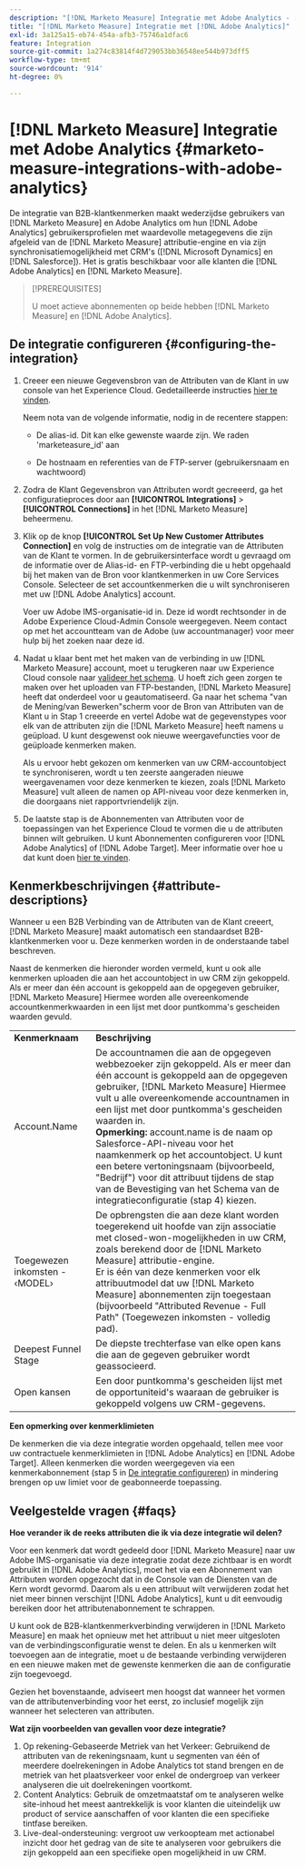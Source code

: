 ```yaml
---
description: "[!DNL Marketo Measure] Integratie met Adobe Analytics - [!DNL Marketo Measure]"
title: "[!DNL Marketo Measure] Integratie met [!DNL Adobe Analytics]"
exl-id: 3a125a15-eb74-454a-afb3-75746a1dfac6
feature: Integration
source-git-commit: 1a274c83814f4d729053bb36548ee544b973dff5
workflow-type: tm+mt
source-wordcount: '914'
ht-degree: 0%

---
```


# [!DNL Marketo Measure] Integratie met Adobe Analytics {#marketo-measure-integrations-with-adobe-analytics}

De integratie van B2B-klantkenmerken maakt wederzijdse gebruikers van [!DNL Marketo Measure] en Adobe Analytics om hun [!DNL Adobe Analytics] gebruikersprofielen met waardevolle metagegevens die zijn afgeleid van de [!DNL Marketo Measure] attributie-engine en via zijn synchronisatiemogelijkheid met CRM&#39;s ([!DNL Microsoft Dynamics] en [!DNL Salesforce]). Het is gratis beschikbaar voor alle klanten die [!DNL Adobe Analytics] en [!DNL Marketo Measure].

>[!PREREQUISITES]
>
>U moet actieve abonnementen op beide hebben [!DNL Marketo Measure] en [!DNL Adobe Analytics].

## De integratie configureren {#configuring-the-integration}

1. Creeer een nieuwe Gegevensbron van de Attributen van de Klant in uw console van het Experience Cloud. Gedetailleerde instructies [hier te vinden](https://experienceleague.adobe.com/docs/core-services/interface/services/customer-attributes/t-crs-usecase.html).

   Neem nota van de volgende informatie, nodig in de recentere stappen:

   * De alias-id. Dit kan elke gewenste waarde zijn. We raden &#39;marketeasure_id&#39; aan

   * De hostnaam en referenties van de FTP-server (gebruikersnaam en wachtwoord)

1. Zodra de Klant Gegevensbron van Attributen wordt gecreeerd, ga het configuratieproces door aan **[!UICONTROL Integrations]** > **[!UICONTROL Connections]** in het [!DNL Marketo Measure] beheermenu.

1. Klik op de knop **[!UICONTROL Set Up New Customer Attributes Connection]** en volg de instructies om de integratie van de Attributen van de Klant te vormen. In de gebruikersinterface wordt u gevraagd om de informatie over de Alias-id- en FTP-verbinding die u hebt opgehaald bij het maken van de Bron voor klantkenmerken in uw Core Services Console. Selecteer de set accountkenmerken die u wilt synchroniseren met uw [!DNL Adobe Analytics] account.

   Voer uw Adobe IMS-organisatie-id in. Deze id wordt rechtsonder in de Adobe Experience Cloud-Admin Console weergegeven. Neem contact op met het accountteam van de Adobe (uw accountmanager) voor meer hulp bij het zoeken naar deze id.

1. Nadat u klaar bent met het maken van de verbinding in uw [!DNL Marketo Measure] account, moet u terugkeren naar uw Experience Cloud console naar [valideer het schema](https://experienceleague.adobe.com/docs/core-services/interface/services/customer-attributes/validate-schema.html?lang=en). U hoeft zich geen zorgen te maken over het uploaden van FTP-bestanden, [!DNL Marketo Measure] heeft dat onderdeel voor u geautomatiseerd. Ga naar het schema &quot;van de Mening/van Bewerken&quot;scherm voor de Bron van Attributen van de Klant u in Stap 1 creeerde en vertel Adobe wat de gegevenstypes voor elk van de attributen zijn die [!DNL Marketo Measure] heeft namens u geüpload. U kunt desgewenst ook nieuwe weergavefuncties voor de geüploade kenmerken maken.

   Als u ervoor hebt gekozen om kenmerken van uw CRM-accountobject te synchroniseren, wordt u ten zeerste aangeraden nieuwe weergavenamen voor deze kenmerken te kiezen, zoals [!DNL Marketo Measure] vult alleen de namen op API-niveau voor deze kenmerken in, die doorgaans niet rapportvriendelijk zijn.

1. De laatste stap is de Abonnementen van Attributen voor de toepassingen van het Experience Cloud te vormen die u de attributen binnen wilt gebruiken. U kunt Abonnementen configureren voor [!DNL Adobe Analytics] of [!DNL Adobe Target].  Meer informatie over hoe u dat kunt doen [hier te vinden](https://experienceleague.adobe.com/docs/core-services/interface/services/customer-attributes/subscription.html).

## Kenmerkbeschrijvingen {#attribute-descriptions}

Wanneer u een B2B Verbinding van de Attributen van de Klant creeert, [!DNL Marketo Measure] maakt automatisch een standaardset B2B-klantkenmerken voor u. Deze kenmerken worden in de onderstaande tabel beschreven.

Naast de kenmerken die hieronder worden vermeld, kunt u ook alle kenmerken uploaden die aan het accountobject in uw CRM zijn gekoppeld. Als er meer dan één account is gekoppeld aan de opgegeven gebruiker, [!DNL Marketo Measure] Hiermee worden alle overeenkomende accountkenmerkwaarden in een lijst met door puntkomma&#39;s gescheiden waarden gevuld.

<table> 
 <colgroup> 
  <col> 
  <col> 
 </colgroup> 
 <tbody> 
  <tr> 
   <td><b>Kenmerknaam</b></td> 
   <td><b>Beschrijving</b></td>
  </tr> 
  <tr> 
   <td>Account.Name</td> 
   <td>De accountnamen die aan de opgegeven webbezoeker zijn gekoppeld. Als er meer dan één account is gekoppeld aan de opgegeven gebruiker, [!DNL Marketo Measure] Hiermee vult u alle overeenkomende accountnamen in een lijst met door puntkomma's gescheiden waarden in.<br/>
   <strong>Opmerking:</strong> account.name is de naam op Salesforce-API-niveau voor het naamkenmerk op het accountobject. U kunt een betere vertoningsnaam (bijvoorbeeld, "Bedrijf") voor dit attribuut tijdens de stap van de Bevestiging van het Schema van de integratieconfiguratie (stap 4) kiezen.</td>
  </tr>
  <tr> 
   <td>Toegewezen inkomsten - ‹MODEL›</td> 
   <td>De opbrengsten die aan deze klant worden toegerekend uit hoofde van zijn associatie met closed-won-mogelijkheden in uw CRM, zoals berekend door de [!DNL Marketo Measure] attributie-engine.<br/>
   Er is één van deze kenmerken voor elk attribuutmodel dat uw [!DNL Marketo Measure] abonnementen zijn toegestaan (bijvoorbeeld "Attributed Revenue - Full Path" (Toegewezen inkomsten - volledig pad).</td>
  </tr>
  <tr> 
   <td>Deepest Funnel Stage</td> 
   <td>De diepste trechterfase van elke open kans die aan de gegeven gebruiker wordt geassocieerd.</td>
  </tr>
  <tr> 
   <td>Open kansen</td> 
   <td>Een door puntkomma's gescheiden lijst met de opportuniteid's waaraan de gebruiker is gekoppeld volgens uw CRM-gegevens.</td>
  </tr> 
 </tbody> 
</table>

**Een opmerking over kenmerklimieten**

De kenmerken die via deze integratie worden opgehaald, tellen mee voor uw contractuele kenmerklimieten in [!DNL Adobe Analytics] en [!DNL Adobe Target]. Alleen kenmerken die worden weergegeven via een kenmerkabonnement (stap 5 in [De integratie configureren](#configuring-the-integration)) in mindering brengen op uw limiet voor de geabonneerde toepassing.

## Veelgestelde vragen {#faqs}

**Hoe verander ik de reeks attributen die ik via deze integratie wil delen?**

Voor een kenmerk dat wordt gedeeld door [!DNL Marketo Measure] naar uw Adobe IMS-organisatie via deze integratie zodat deze zichtbaar is en wordt gebruikt in [!DNL Adobe Analytics], moet het via een Abonnement van Attributen worden opgezocht dat in de Console van de Diensten van de Kern wordt gevormd. Daarom als u een attribuut wilt verwijderen zodat het niet meer binnen verschijnt [!DNL Adobe Analytics], kunt u dit eenvoudig bereiken door het attributenabonnement te schrappen.

U kunt ook de B2B-klantkenmerkverbinding verwijderen in [!DNL Marketo Measure] en maak het opnieuw met het attribuut u niet meer uitgesloten van de verbindingsconfiguratie wenst te delen. En als u kenmerken wilt toevoegen aan de integratie, moet u de bestaande verbinding verwijderen en een nieuwe maken met de gewenste kenmerken die aan de configuratie zijn toegevoegd.

Gezien het bovenstaande, adviseert men hoogst dat wanneer het vormen van de attributenverbinding voor het eerst, zo inclusief mogelijk zijn wanneer het selecteren van attributen.

**Wat zijn voorbeelden van gevallen voor deze integratie?**

1. Op rekening-Gebaseerde Metriek van het Verkeer: Gebruikend de attributen van de rekeningsnaam, kunt u segmenten van één of meerdere doelrekeningen in Adobe Analytics tot stand brengen en de metriek van het plaatsverkeer voor enkel de ondergroep van verkeer analyseren die uit doelrekeningen voortkomt.
1. Content Analytics: Gebruik de omzetmaatstaf om te analyseren welke site-inhoud het meest aantrekkelijk is voor klanten die uiteindelijk uw product of service aanschaffen of voor klanten die een specifieke tintfase bereiken.
1. Live-deal-ondersteuning: vergroot uw verkoopteam met actionabel inzicht door het gedrag van de site te analyseren voor gebruikers die zijn gekoppeld aan een specifieke open mogelijkheid in uw CRM.
